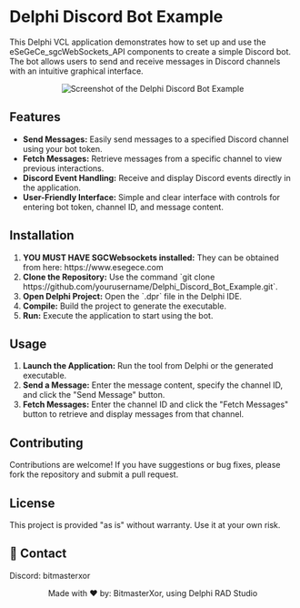 <h1>Delphi Discord Bot Example</h1>

<p>This Delphi VCL application demonstrates how to set up and use the eSeGeCe_sgcWebSockets_API components to create a simple Discord bot. The bot allows users to send and receive messages in Discord channels with an intuitive graphical interface.</p>

<!-- Replace 'Preview.gif' with the path to your actual image file -->
<p align="center">
  <img src="Preview.gif" alt="Screenshot of the Delphi Discord Bot Example" style="max-width:100%; height:auto;">
</p>

<h2>Features</h2>
<ul>
  <li><strong>Send Messages:</strong> Easily send messages to a specified Discord channel using your bot token.</li>
  <li><strong>Fetch Messages:</strong> Retrieve messages from a specific channel to view previous interactions.</li>
  <li><strong>Discord Event Handling:</strong> Receive and display Discord events directly in the application.</li>
  <li><strong>User-Friendly Interface:</strong> Simple and clear interface with controls for entering bot token, channel ID, and message content.</li>
</ul>

<h2>Installation</h2>
<ol>
  <li><strong>YOU MUST HAVE SGCWebsockets installed:</strong> They can be obtained from here: https://www.esegece.com</li>
  <li><strong>Clone the Repository:</strong> Use the command `git clone https://github.com/yourusername/Delphi_Discord_Bot_Example.git`.</li>
  <li><strong>Open Delphi Project:</strong> Open the `.dpr` file in the Delphi IDE.</li>
  <li><strong>Compile:</strong> Build the project to generate the executable.</li>
  <li><strong>Run:</strong> Execute the application to start using the bot.</li>
</ol>

<h2>Usage</h2>
<ol>
  <li><strong>Launch the Application:</strong> Run the tool from Delphi or the generated executable.</li>
  <li><strong>Send a Message:</strong> Enter the message content, specify the channel ID, and click the "Send Message" button.</li>
  <li><strong>Fetch Messages:</strong> Enter the channel ID and click the "Fetch Messages" button to retrieve and display messages from that channel.</li>
</ol>

<h2>Contributing</h2>
<p>Contributions are welcome! If you have suggestions or bug fixes, please fork the repository and submit a pull request.</p>

<h2>License</h2>
<p>This project is provided "as is" without warranty. Use it at your own risk.</p>

## 📧 Contact

Discord: bitmasterxor

<p align="center">Made with ❤️ by: BitmasterXor, using Delphi RAD Studio</p>
